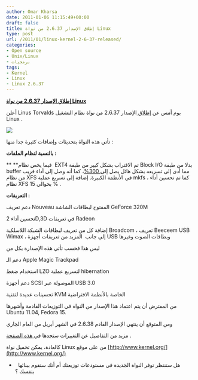 ```yaml
---
author: Omar Kharsa
date: 2011-01-06 11:15:49+00:00
draft: false
title: إطلاق الإصدار 2.6.37 من نواة Linux
type: post
url: /2011/01/linux-kernel-2-6-37-released/
categories:
- Open source
- Unix/Linux
- برمجيات
tags:
- Kernel
- Linux
- Linux 2.6.37
---
```


**[إطلاق الإصدار 2.6.37 من نواة Linux](http://www.it-scoop.com/2011/01/linux-kernel-2-6-37-released/)**


أعلن Linus Torvalds يوم أمس عن [إطلاق ](http://article.gmane.org/gmane.linux.kernel/1083342)الإصدار 2.6.37 من نواة نظام التشغيل Linux .

[![](http://www.it-scoop.com/wp-content/uploads/2011/01/Linux-kernel.jpeg)
](http://www.it-scoop.com/2011/01/linux-kernel-2-6-37-released/)

تأتي هذه النواة بتحديثات وإضافات كثيرة جدا منها :

**بالنسبة لنظام الملفات :**

** **فيما يخص نظام  EXT4 تم الاقتراب بشكل كبير من طبقة Block I/O بدلا من طبقة buffer مما أدى إلى تسريعه بشكل هائل يصل إلى[ 300%](http://thunk.org/tytso/blog/2010/11/01/i-have-the-money-shot-for-my-lca-presentation/)، كما أنه وصل إلى أداء قريب من نظام XFS في اﻷنظمة الكبيرة. إضافة إلى تسريع عملية mkfs ، كما تم تحسين أداء نظام XFS بحوالي 15 % .

**التعريفات :**

دعم تعريف Nouveau المفتوح لبطاقات الشاشة GeForce 320M

تحسين أداء 2D,3D في تعريفات Radeon

إضافة كل من تعريف لبطاقات الشبكة اللاسلكية Broadcom ، تعريف Beeceem USB Wimax ، إلى جانب  المزيد من تعريفات أجهزة USB وبطاقات الصوت وغيرها

ليس هذا فحسب تأتي هذه الإصدارة بكل من

دعم الـ Apple Magic Trackpad

استخدام ضغط LZO لتسريع عملية hibernation

دعم أجهزة SCSI الموصولة عبر USB 3.0

تحسينات عديدة لتقنية KVM الخاصة باﻷنظمة الافتراضية

من المفترض أن يتم اعتماد هذا الإصدار من النواة في التوزيعات القادمة وأشهرها Ubuntu 11.04, Fedora 15.

ومن المتوقع أن ينتهي الإصدار القادم 2.6.38 في الشهر أبريل من العام الجاري

مزيد من التفاصيل عن التغييرات ستجدها في[ هذه الصفحة](http://kernelnewbies.org/Linux_2_6_37) .

كالعادة، يمكن تحميل نواة Linux من على موقع [http://www.kernel.org/](http://www.kernel.org/)

-   هل ستنتظر توفر النواة الجديدة في مستودعات توزيعتك أم أنك ستقوم ببنائها بنفسك ؟
